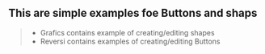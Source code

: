 ## This are simple examples foe Buttons and shaps
> * Grafics contains example of creating/editing shapes
> * Reversi contains examples of creating/editing Buttons